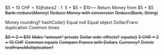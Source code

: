 $5 + 10 CHF = $10 if rate is 2:1
~~$5 + $5 = $10~~
Return Money from $5 + $5
~~Bank::reduce(Money)~~
~~Reduce Money with conversion~~
~~Reduce(Bank, String)~~

Money rounding?
hashCode()
Equal null
Equal object
Dollar/Franc duplication
Common times

~~$5 * 2 = $10~~
~~Make "amount" private~~
~~Dollar side-effects?~~
~~equals()~~
~~5 CHF * 2 = 10 CHF~~
~~Common equals~~
~~Compare Francs with Dollars~~
~~Currency?~~
~~Delete testFrancMultiplication?~~